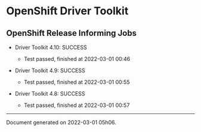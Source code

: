
OpenShift Driver Toolkit
========================

OpenShift Release Informing Jobs
--------------------------------



* Driver Toolkit 4.10: SUCCESS
  - Test passed, finished at 2022-03-01 00:46



* Driver Toolkit 4.9: SUCCESS
  - Test passed, finished at 2022-03-01 00:55



* Driver Toolkit 4.8: SUCCESS
  - Test passed, finished at 2022-03-01 00:57

---
Document generated on 2022-03-01 05h06.
